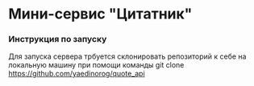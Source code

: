 # Мини-сервис "Цитатник"

### Инструкция по запуску

Для запуска сервера трбуется склонировать репозиторий к себе на локальную машину при помощи команды
git clone https://github.com/yaedinorog/quote_api